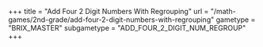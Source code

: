 +++
title = "Add Four 2 Digit Numbers With Regrouping"
url = "/math-games/2nd-grade/add-four-2-digit-numbers-with-regrouping"
gametype = "BRIX_MASTER"
subgametype = "ADD_FOUR_2_DIGIT_NUM_REGROUP"
+++